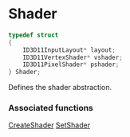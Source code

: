 # Shader

```c++
typedef struct
{
    ID3D11InputLayout* layout;
    ID3D11VertexShader* vshader;
    ID3D11PixelShader* pshader;
} Shader;
```

Defines the shader abstraction.


### Associated functions
[CreateShader](../Functions/CreateShader.md)
[SetShader](../Functions/SetShader.md)
